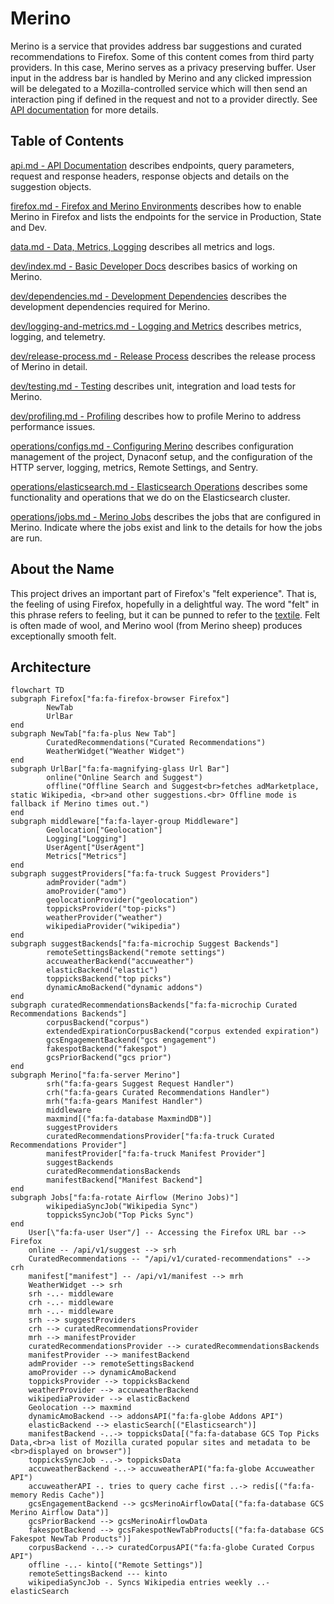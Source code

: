 # Merino

Merino is a service that provides address bar suggestions and curated recommendations
to Firefox. Some of this content comes from third party providers. In this case, Merino
serves as a privacy preserving buffer. User input in the address bar is handled by Merino
and any clicked impression will be delegated to a Mozilla-controlled service which will
then send an interaction ping if defined in the request and not to a provider directly.
See [API documentation](https://merino.services.mozilla.com/docs) for more details.

## Table of Contents
[api.md - API Documentation][1] describes endpoints, query parameters, request and response headers, response objects and details on the suggestion objects.

[firefox.md - Firefox and Merino Environments][2] describes how to enable
Merino in Firefox and lists the endpoints for the service in Production,
State and Dev.

[data.md - Data, Metrics, Logging][4] describes all metrics and logs.

[dev/index.md - Basic Developer Docs][5] describes basics of working on Merino.

[dev/dependencies.md - Development Dependencies][6] describes the development
dependencies required for Merino.

[dev/logging-and-metrics.md - Logging and Metrics][7] describes metrics, logging, and telemetry.

[dev/release-process.md - Release Process][8] describes the release process of Merino in detail.

[dev/testing.md - Testing][9] describes unit, integration and load tests for Merino.

[dev/profiling.md - Profiling][10] describes how to profile Merino to address performance issues.

[operations/configs.md - Configuring Merino][3] describes configuration management
of the project, Dynaconf setup, and the configuration of the HTTP server, logging, metrics, Remote Settings, and Sentry.

[operations/elasticsearch.md - Elasticsearch Operations][11] describes some functionality and operations that
we do on the Elasticsearch cluster.

[operations/jobs.md - Merino Jobs][12] describes the jobs that are configured in Merino. Indicate where the jobs
exist and link to the details for how the jobs are run.

[1]: ./api.md
[2]: ./firefox.md
[3]: ./operations/configs.md
[4]: ./data.md
[5]: ./dev/index.md
[6]: ./dev/dependencies.md
[7]: ./dev/logging-and-metrics.md
[8]: ./dev/release-process.md
[9]: ./dev/testing.md
[10]: ./dev/profiling.md
[11]: ./operations/elasticsearch.md
[12]: ./operations/jobs.md

## About the Name

This project drives an important part of Firefox's "felt experience". That is,
the feeling of using Firefox, hopefully in a delightful way. The word "felt" in
this phrase refers to feeling, but it can be punned to refer to the
[textile](https://en.wikipedia.org/wiki/Felt). Felt is often made of wool, and
Merino wool (from Merino sheep) produces exceptionally smooth felt.

## Architecture

```mermaid
flowchart TD
subgraph Firefox["fa:fa-firefox-browser Firefox"]
        NewTab
        UrlBar
end
subgraph NewTab["fa:fa-plus New Tab"]
        CuratedRecommendations("Curated Recommendations")
        WeatherWidget("Weather Widget")
end
subgraph UrlBar["fa:fa-magnifying-glass Url Bar"]
        online("Online Search and Suggest")
        offline("Offline Search and Suggest<br>fetches adMarketplace, static Wikipedia, <br>and other suggestions.<br> Offline mode is fallback if Merino times out.")
end
subgraph middleware["fa:fa-layer-group Middleware"]
        Geolocation["Geolocation"]
        Logging["Logging"]
        UserAgent["UserAgent"]
        Metrics["Metrics"]
end
subgraph suggestProviders["fa:fa-truck Suggest Providers"]
        admProvider("adm")
        amoProvider("amo")
        geolocationProvider("geolocation")
        toppicksProvider("top-picks")
        weatherProvider("weather")
        wikipediaProvider("wikipedia")
end
subgraph suggestBackends["fa:fa-microchip Suggest Backends"]
        remoteSettingsBackend("remote settings")
        accuweatherBackend("accuweather")
        elasticBackend("elastic")
        toppicksBackend("top picks")
        dynamicAmoBackend("dynamic addons")
end
subgraph curatedRecommendationsBackends["fa:fa-microchip Curated Recommendations Backends"]
        corpusBackend("corpus")
        extendedExpirationCorpusBackend("corpus extended expiration")
        gcsEngagementBackend("gcs engagement")
        fakespotBackend("fakespot")
        gcsPriorBackend("gcs prior")
end
subgraph Merino["fa:fa-server Merino"]
        srh("fa:fa-gears Suggest Request Handler")
        crh("fa:fa-gears Curated Recommendations Handler")
        mrh("fa:fa-gears Manifest Handler")
        middleware
        maxmind[("fa:fa-database MaxmindDB")]
        suggestProviders
        curatedRecommendationsProvider["fa:fa-truck Curated Recommendations Provider"]
        manifestProvider["fa:fa-truck Manifest Provider"]
        suggestBackends
        curatedRecommendationsBackends
        manifestBackend["Manifest Backend"]
end
subgraph Jobs["fa:fa-rotate Airflow (Merino Jobs)"]
        wikipediaSyncJob("Wikipedia Sync")
        toppicksSyncJob("Top Picks Sync")
end
    User[\"fa:fa-user User"/] -- Accessing the Firefox URL bar --> Firefox
    online -- /api/v1/suggest --> srh
    CuratedRecommendations -- "/api/v1/curated-recommendations" --> crh
    manifest["manifest"] -- /api/v1/manifest --> mrh
    WeatherWidget --> srh
    srh -..- middleware
    crh -..- middleware
    mrh -..- middleware
    srh --> suggestProviders
    crh --> curatedRecommendationsProvider
    mrh --> manifestProvider
    curatedRecommendationsProvider --> curatedRecommendationsBackends
    manifestProvider --> manifestBackend
    admProvider --> remoteSettingsBackend
    amoProvider --> dynamicAmoBackend
    toppicksProvider --> toppicksBackend
    weatherProvider --> accuweatherBackend
    wikipediaProvider --> elasticBackend
    Geolocation --> maxmind
    dynamicAmoBackend --> addonsAPI("fa:fa-globe Addons API")
    elasticBackend --> elasticSearch[("Elasticsearch")]
    manifestBackend -..-> toppicksData[("fa:fa-database GCS Top Picks Data,<br>a list of Mozilla curated popular sites and metadata to be <br>displayed on browser")]
    toppicksSyncJob -..-> toppicksData
    accuweatherBackend -..-> accuweatherAPI("fa:fa-globe Accuweather API")
    accuweatherAPI -. tries to query cache first ..-> redis[("fa:fa-memory Redis Cache")]
    gcsEngagementBackend --> gcsMerinoAirflowData[("fa:fa-database GCS Merino Airflow Data")]
    gcsPriorBackend --> gcsMerinoAirflowData
    fakespotBackend --> gcsFakespotNewTabProducts[("fa:fa-database GCS Fakespot NewTab Products")]
    corpusBackend -..-> curatedCorpusAPI("fa:fa-globe Curated Corpus API")
    offline -..- kinto[("Remote Settings")]
    remoteSettingsBackend --- kinto
    wikipediaSyncJob -. Syncs Wikipedia entries weekly ..- elasticSearch
```
